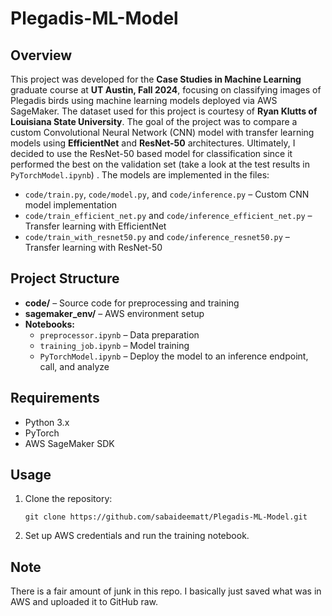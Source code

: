 # Plegadis-ML-Model

## Overview

This project was developed for the **Case Studies in Machine Learning** graduate course at **UT Austin, Fall 2024**, focusing on classifying images of Plegadis birds using machine learning models deployed via AWS SageMaker. The dataset used for this project is courtesy of **Ryan Klutts of Louisiana State University**. The goal of the project was to compare a custom Convolutional Neural Network (CNN) model with transfer learning models using **EfficientNet** and **ResNet-50** architectures. Ultimately, I decided to use the ResNet-50 based model for classification since it performed the best on the validation set (take a look at the test results in `PyTorchModel.ipynb`) . The models are implemented in the files:

- `code/train.py`, `code/model.py`, and `code/inference.py` – Custom CNN model implementation
- `code/train_efficient_net.py` and `code/inference_efficient_net.py` – Transfer learning with EfficientNet
- `code/train_with_resnet50.py` and `code/inference_resnet50.py` – Transfer learning with ResNet-50

## Project Structure

- **code/** – Source code for preprocessing and training
- **sagemaker\_env/** – AWS environment setup
- **Notebooks:**
  - `preprocessor.ipynb` – Data preparation
  - `training_job.ipynb` – Model training
  - `PyTorchModel.ipynb` – Deploy the model to an inference endpoint, call, and analyze

## Requirements

- Python 3.x
- PyTorch
- AWS SageMaker SDK

## Usage

1. Clone the repository:
   ```
   git clone https://github.com/sabaideematt/Plegadis-ML-Model.git
   ```
2. Set up AWS credentials and run the training notebook.


## Note
There is a fair amount of junk in this repo. I basically just saved what was in AWS and uploaded it to GitHub raw. 


